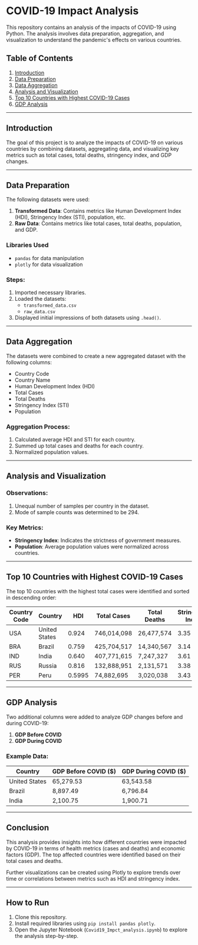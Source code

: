 # COVID-19 Impact Analysis

This repository contains an analysis of the impacts of COVID-19 using Python. The analysis involves data preparation, aggregation, and visualization to understand the pandemic's effects on various countries.

## Table of Contents
1. [Introduction](#introduction)
2. [Data Preparation](#data-preparation)
3. [Data Aggregation](#data-aggregation)
4. [Analysis and Visualization](#analysis-and-visualization)
5. [Top 10 Countries with Highest COVID-19 Cases](#top-10-countries-with-highest-covid-19-cases)
6. [GDP Analysis](#gdp-analysis)

---

## Introduction
The goal of this project is to analyze the impacts of COVID-19 on various countries by combining datasets, aggregating data, and visualizing key metrics such as total cases, total deaths, stringency index, and GDP changes.

---

## Data Preparation
The following datasets were used:
1. **Transformed Data**: Contains metrics like Human Development Index (HDI), Stringency Index (STI), population, etc.
2. **Raw Data**: Contains metrics like total cases, total deaths, population, and GDP.

### Libraries Used
- `pandas` for data manipulation
- `plotly` for data visualization

### Steps:
1. Imported necessary libraries.
2. Loaded the datasets:
   - `transformed_data.csv`
   - `raw_data.csv`
3. Displayed initial impressions of both datasets using `.head()`.

---

## Data Aggregation
The datasets were combined to create a new aggregated dataset with the following columns:
- Country Code
- Country Name
- Human Development Index (HDI)
- Total Cases
- Total Deaths
- Stringency Index (STI)
- Population

### Aggregation Process:
1. Calculated average HDI and STI for each country.
2. Summed up total cases and deaths for each country.
3. Normalized population values.

---

## Analysis and Visualization

### Observations:
1. Unequal number of samples per country in the dataset.
2. Mode of sample counts was determined to be 294.

### Key Metrics:
- **Stringency Index**: Indicates the strictness of government measures.
- **Population**: Average population values were normalized across countries.

---

## Top 10 Countries with Highest COVID-19 Cases
The top 10 countries with the highest total cases were identified and sorted in descending order:

| Country Code | Country        | HDI    | Total Cases   | Total Deaths   | Stringency Index | Population |
|--------------|----------------|--------|---------------|----------------|------------------|------------|
| USA          | United States  | 0.924  | 746,014,098   | 26,477,574     | 3.35             | 19.62      |
| BRA          | Brazil         | 0.759  | 425,704,517   | 14,340,567     | 3.14             | 19.17      |
| IND          | India          | 0.640  | 407,771,615   | 7,247,327      | 3.61             | 21.04      |
| RUS          | Russia         | 0.816  | 132,888,951   | 2,131,571      | 3.38             | 18.80      |
| PER          | Peru           | 0.5995 | 74,882,695    | 3,020,038      | 3.43             | 17.31      |

---

## GDP Analysis
Two additional columns were added to analyze GDP changes before and during COVID-19:
1. **GDP Before COVID**
2. **GDP During COVID**

### Example Data:
| Country        | GDP Before COVID ($) | GDP During COVID ($) |
|----------------|-----------------------|-----------------------|
| United States  | 65,279.53            | 63,543.58            |
| Brazil         | 8,897.49             | 6,796.84             |
| India          | 2,100.75             | 1,900.71             |

---

## Conclusion
This analysis provides insights into how different countries were impacted by COVID-19 in terms of health metrics (cases and deaths) and economic factors (GDP). The top affected countries were identified based on their total cases and deaths.

Further visualizations can be created using Plotly to explore trends over time or correlations between metrics such as HDI and stringency index.

---

## How to Run
1. Clone this repository.
2. Install required libraries using `pip install pandas plotly`.
3. Open the Jupyter Notebook (`Covid19_Impct_analysis.ipynb`) to explore the analysis step-by-step.
